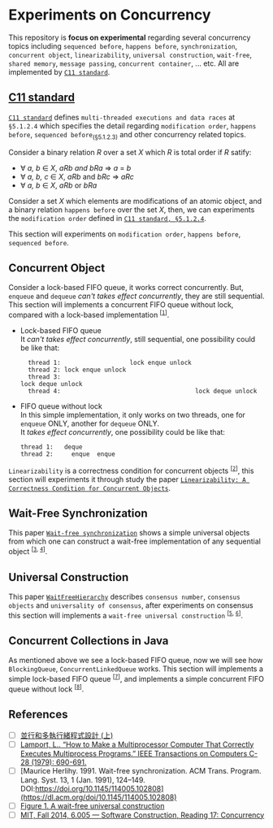 # Experiments on Concurrency

This repository is **focus on experimental** regarding several concurrency topics including `sequenced before`, `happens before`, `synchronization`, `concurrent object`, `linearizability`, `universal construction`, `wait-free`, `shared memory`, `message passing`, `concurrent container`, ... etc. All are implemented by [`C11 standard`](http://www.open-std.org/jtc1/sc22/wg14/www/docs/n1570.pdf).

## [C11 standard](http://www.open-std.org/jtc1/sc22/wg14/www/docs/n1570.pdf)
[`C11 standard`](http://www.open-std.org/jtc1/sc22/wg14/www/docs/n1570.pdf) defines `multi-threaded executions and data races` at `§5.1.2.4` which specifies the detail regarding `modification order`, `happens before`, `sequenced before`<sub>(§5.1.2.3)</sub> and other concurrency related topics. 

Consider a binary relation *R* over a set *X* which *R* is total order if *R* satify:
- ∀  *a, b* ∈  *X*, *aRb and bRa* ⇒  *a* = *b*
- ∀  *a, b, c* ∈  *X*, *aRb* and *bRc* ⇒  *aRc*
- ∀  *a, b* ∈  *X*, *aRb* or *bRa*

Consider a set *X* which elements are modifications of an atomic object, and a binary relation `happens before` over the set *X*, then, we can experiments the `modification order` defined in [`C11 standard, §5.1.2.4`](http://www.open-std.org/jtc1/sc22/wg14/www/docs/n1570.pdf).

This section will experiments on `modification order`, `happens before`, `sequenced before`.

## Concurrent Object
Consider a lock-based FIFO queue, it works correct concurrently. But, `enqueue` and `dequeue` *can't takes effect concurrently*, they are still sequential. This section will implements a concurrent FIFO queue without lock, compared with a lock-based implementation <sup>[[`1`](http://cs.brown.edu/courses/cs176/lectures/chapter_03.pdf)]</sup>.
- Lock-based FIFO queue</br>
  It *can't takes effect concurrently*, still sequential, one possibility could be like that:
  ```
    thread 1:                   lock enque unlock
    thread 2: lock enque unlock
    thread 3:                                                       lock deque unlock
    thread 4:                                     lock deque unlock
  ```
- FIFO queue without lock</br>
  In this simple implementation, it only works on two threads, one for `enqueue` ONLY, another for `dequeue` ONLY.</br>
  It *takes effect concurrently*,  one possibility could be like that:
  ```
  thread 1:   deque
  thread 2:     enque  enque
  ```

`Linearizability` is a correctness condition for concurrent objects <sup>[[`2`](https://cs.brown.edu/~mph/HerlihyW90/p463-herlihy.pdf)]</sup>, this section will experiments it through study the paper [`Linearizability: A Correctness Condition for Concurrent Objects`](https://cs.brown.edu/~mph/HerlihyW90/p463-herlihy.pdf).

## Wait-Free Synchronization
This paper [`Wait-free synchronization`](https://dl.acm.org/doi/10.1145/114005.102808) shows a simple universal objects from which one can construct a wait-free implementation of any sequential object <sup>[[`3`](https://dl.acm.org/doi/10.1145/114005.102808), [`4`](http://cs.brown.edu/courses/cs176/lectures/chapter_05.pdf)]</sup>.

## Universal Construction
This paper [`WaitFreeHierarchy`](https://www.cs.yale.edu/homes/aspnes/pinewiki/WaitFreeHierarchy.html) describes `consensus number`, `consensus objects` and `universality of consensus`, after experiments on consensus this section will implements a `wait-free universal construction` <sup>[[`5`](https://www.semanticscholar.org/paper/A-Universal-Construction-for-Concurrent-Objects-Guerraoui-Raynal/a2b636c979c2581eff2e0d67dea269fb4d8067d1/figure/0), [`6`](http://cs.brown.edu/courses/cs176/lectures/chapter_06.pdf)]</sup>.

## Concurrent Collections in Java
As mentioned above we see a lock-based FIFO queue, now we will see how `BlockingQueue`, `ConcurrentLinkedQueue` works. This section will implements a simple lock-based FIFO queue <sup>[[`7`](https://docs.oracle.com/javase/8/docs/api/java/util/concurrent/BlockingQueue.html)]</sup>, and implements a simple concurrent FIFO queue without lock <sup>[[`8`](https://github.com/frohoff/jdk8u-jdk/blob/master/src/share/classes/java/util/concurrent/ConcurrentLinkedQueue.java)]</sup>.

## References
- [ ] [並行和多執行緒程式設計 (上)](https://www.youtube.com/watch?v=i23aGY2173g)
- [ ] [Lamport, L.. “How to Make a Multiprocessor Computer That Correctly Executes Multiprocess Programs.” IEEE Transactions on Computers C-28 (1979): 690-691.](https://www.semanticscholar.org/paper/How-to-Make-a-Multiprocessor-Computer-That-Executes-Lamport/bdacc240ee817e6565f27f40f8658c037a457a13)
- [ ] [Maurice Herlihy. 1991. Wait-free synchronization. ACM Trans. Program. Lang. Syst. 13, 1 (Jan. 1991), 124–149. DOI:https://doi.org/10.1145/114005.102808](https://dl.acm.org/doi/10.1145/114005.102808)
- [ ] [Figure 1. A wait-free universal construction](https://www.semanticscholar.org/paper/A-Universal-Construction-for-Concurrent-Objects-Guerraoui-Raynal/a2b636c979c2581eff2e0d67dea269fb4d8067d1/figure/0)
- [ ] [MIT, Fall 2014, 6.005 — Software Construction, Reading 17: Concurrency](http://web.mit.edu/6.005/www/fa14/classes/17-concurrency/)
